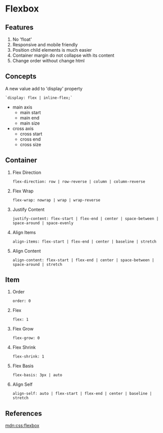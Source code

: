 # Flexbox

## Features

1. No 'float'
2. Responsive and mobile friendly
3. Position child elements is much easier
4. Container margin do not collapse with its content
5. Change order without change html

## Concepts

A new value add to 'display' property

    `display: flex | inline-flex;`

- main axis
    - main start
    - main end
    - main size
- cross axis
    - cross start
    - cross end
    - cross size

## Container

1. Flex Direction

    `flex-direction: row | row-reverse | column | column-reverse`

2. Flex Wrap

    `flex-wrap: nowrap | wrap | wrap-reverse`

3. Justify Content

    `justify-content: flex-start | flex-end | center | space-between | space-around | space-evenly`

4. Align Items

    `align-items: flex-start | flex-end | center | baseline | stretch`

5. Align Content

    `align-content: flex-start | flex-end | center | space-between | space-around | stretch`


## Item

1. Order

    `order: 0`

2. Flex

    `flex: 1`

3. Flex Grow

    `flex-grow: 0`

4. Flex Shrink

    `flex-shrink: 1`

5. Flex Basis

    `flex-basis: 3px | auto`

6. Align Self

    `align-self: auto | flex-start | flex-end | center | baseline | stretch`

## References

[mdn:css:flexbox](https://developer.mozilla.org/en-US/docs/Web/CSS/CSS_Flexible_Box_Layout)
